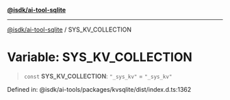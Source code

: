 [**@isdk/ai-tool-sqlite**](../README.md)

***

[@isdk/ai-tool-sqlite](../globals.md) / SYS\_KV\_COLLECTION

# Variable: SYS\_KV\_COLLECTION

> `const` **SYS\_KV\_COLLECTION**: `"_sys_kv"` = `"_sys_kv"`

Defined in: @isdk/ai-tools/packages/kvsqlite/dist/index.d.ts:1362
